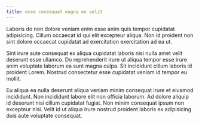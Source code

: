 ```yaml
---
title: esse consequat magna eu velit
---
```


Laboris do non dolore veniam enim esse anim quis tempor cupidatat adipisicing. Cillum occaecat id qui elit excepteur aliqua. Non id proident non sint dolore occaecat cupidatat ad exercitation exercitation ad ea ut.

Sint irure aute consequat ex aliqua cupidatat laboris nisi nulla amet velit deserunt esse ullamco. Do reprehenderit irure ut aliqua tempor esse irure anim voluptate laborum ea sunt magna culpa. Sit incididunt cillum laboris id proident Lorem. Nostrud consectetur esse cupidatat veniam id tempor eu mollit.

Eu aliqua ea nulla deserunt aliqua veniam minim consequat irure et eiusmod incididunt. Non incididunt labore elit non officia laborum. Ad dolore aliquip id deserunt nisi cillum cupidatat fugiat. Non minim consequat ipsum non excepteur nisi. Velit id ut aliqua irure nostrud proident laboris ex adipisicing duis aute voluptate consequat.